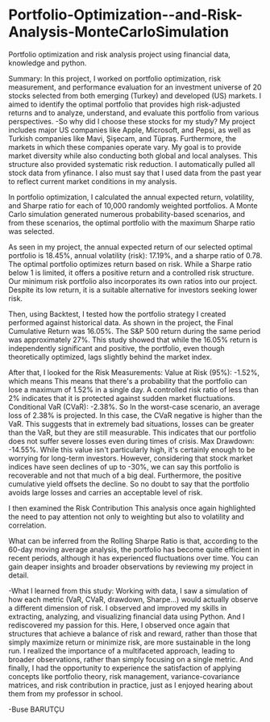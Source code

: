 # Portfolio-Optimization--and-Risk-Analysis-MonteCarloSimulation
Portfolio optimization and risk analysis project using financial data, knowledge and python.

Summary: In this project, I worked on portfolio optimization, risk measurement, and performance evaluation for an investment universe of 20 stocks selected from both emerging (Turkey) and developed (US) markets. I aimed to identify the optimal portfolio that provides high risk-adjusted returns and to analyze, understand, and evaluate this portfolio from various perspectives. 
-So why did I choose these stocks for my study? My project includes major US companies like Apple, Microsoft, and Pepsi, as well as Turkish companies like Mavi, Şişecam, and Tüpraş. Furthermore, the markets in which these companies operate vary. My goal is to provide market diversity while also conducting both global and local analyses. This structure also provided systematic risk reduction. I automatically pulled all stock data from yfinance. I also must say that I used data from the past year to reflect current market conditions in my analysis.

In portfolio optimization, I calculated the annual expected return, volatility, and Sharpe ratio for each of 10,000 randomly weighted portfolios. A Monte Carlo simulation generated numerous probability-based scenarios, and from these scenarios, the optimal portfolio with the maximum Sharpe ratio was selected.

As seen in my project, the annual expected return of our selected optimal portfolio is 18.45%, annual volatility (risk): 17.19%, and a sharpe ratio of 0.78. The optimal portfolio optimizes return based on risk. While a Sharpe ratio below 1 is limited, it offers a positive return and a controlled risk structure. Our minimum risk portfolio also incorporates its own ratios into our project. Despite its low return, it is a suitable alternative for investors seeking lower risk.

Then, using Backtest, I tested how the portfolio strategy I created performed against historical data. As shown in the project, the Final Cumulative Return was 16.05%. The S&P 500 return during the same period was approximately 27%. This study showed that while the 16.05% return is independently significant and positive, the portfolio, even though theoretically optimized, lags slightly behind the market index.

After that, I looked for the Risk Measurements: Value at Risk (95%): -1.52%, which means This means that there's a probability that the portfolio can lose a maximum of 1.52% in a single day. A controlled risk ratio of less than 2% indicates that it is protected against sudden market fluctuations. Conditional VaR (CVaR): -2.38%. So In the worst-case scenario, an average loss of 2.38% is projected. In this case, the CVaR negative is higher than the VaR. This suggests that in extremely bad situations, losses can be greater than the VaR, but they are still measurable. This indicates that our portfolio does not suffer severe losses even during times of crisis. Max Drawdown: -14.55%. While this value isn't particularly high, it's certainly enough to be worrying for long-term investors. However, considering that stock market indices have seen declines of up to -30%, we can say this portfolio is recoverable and not that much of a big deal. Furthermore, the positive cumulative yield offsets the decline. So no doubt to say that the portfolio avoids large losses and carries an acceptable level of risk.

I then examined the Risk Contribution This analysis once again highlighted the need to pay attention not only to weighting but also to volatility and correlation.

What can be inferred from the Rolling Sharpe Ratio is that, according to the 60-day moving average analysis, the portfolio has become quite efficient in recent periods, although it has experienced fluctuations over time.
You can gain deaper insights and broader observations by reviewing my project in detail.

-What I learned from this study:
Working with data, I saw a simulation of how each metric (VaR, CVaR, drawdown, Sharpe...) would actually observe a different dimension of risk.
I observed and improved my skills in extracting, analyzing, and visualizing financial data using Python. And I rediscovered my passion for this.
Here, I observed once again that structures that achieve a balance of risk and reward, rather than those that simply maximize return or minimize risk, are more sustainable in the long run.
I realized the importance of a multifaceted approach, leading to broader observations, rather than simply focusing on a single metric.
And finally, I had the opportunity to experience the satisfaction of applying concepts like portfolio theory, risk management, variance-covariance matrices, and risk contribution in practice, just as I enjoyed hearing about them from my professor in school.

-Buse BARUTÇU
